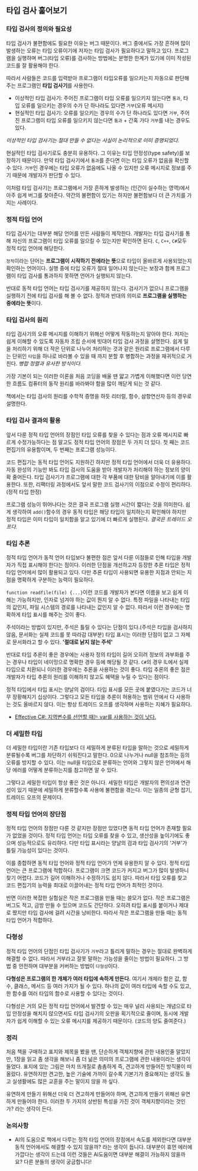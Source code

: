 ## 타입 검사 훑어보기

### 타입 검사의 정의와 필요성

타입 검사가 불편함에도 필요한 이유는 버그 때문이다. 버그 중에서도 가장 흔하며 많이 발생하는 오류는 타입 오류이기에 저자는 타입 검사가 필요하다고 말하고 있다. 프로그램을 실행하며 버그(타입 오류)를 검사하는 방법에는 분명한 한계가 있기에 이미 작성된 코드를 잘 활용해야 한다.

따라서 사람들은 코드를 입력받아 프로그램이 타입오류를 일으키는지 자동으로 판단해 주는 프로그램인 **타입 검사기**를 사용한다.

- 이상적인 타입 검사기: 주어진 프로그램이 타입 오류를 일으키지 않는다면 `통과`, 타입 오류를 일으키는 경우의 수가 단 하나라도 있다면 `거부`(오류 메시지)
- 현실적인 타입 검사기: 오류를 일으키는 경우의 수가 단 하나라도 있다면 `거부`, 주어진 프로그램이 타입 오류를 일으키지 않는다면 `통과` + 간혹 가다 `거부`를 내는 경우도 있다.

*이상적인 타입 검사기는 절대 만들 수 없다는 사실이 논리적으로 이미 증명되었다.*

현실적인 타입 검사기로도 충분히 유용하다. 그 이유는 타입 안정성(type safety)를 보장하기 때문이다. 만약 타입 검사기에서 `통과`를 준다면 이는 타입 오류가 없음을 확신할 수 있다. `거부`인 경우에는 타입 오류가 없음에도 나올 수 있지만 오류 메시지로 정보를 주기 때문에 개발자가 판단할 수 있다.

이처럼 타입 검사기는 프로그램에서 가장 흔하게 발생하는 (인간이 실수하는 영역)에서 아주 쉽게 버그를 찾아준다. 약간의 불편함이 있기는 하지만 불편함보다 더 큰 가치를 가지는 사례이다.

### 정적 타입 언어

타입 검사기는 대부분 해당 언어를 만든 사람들이 제작한다. 개발자는 타입 검사기를 통해 자신의 프로그램이 타입 오류를 일으킬 수 있는지만 확인하면 된다. `C`, `C++`, `C#`모두 정적 타입 언어에 해당한다.

`정적`이라는 단어는 **프로그램이 시작하기 전에라는 뜻**으로 타입이 올바르게 사용되었는지 확인하는 언어이다. 실행 중에 타입 오류가 절대 일어나지 않는다는 보장과 함께 프로그램이 타입 검사를 통과하지 못하면 언어가 실행되지 않는다.

반대로 동적 타입 언어는 타입 검사기를 제공하지 않는다. 검사기가 없으니 프로그램을 실행하기 전에 타입 검사를 해 볼 수 없다. 정적과 반대의 의미로 **프로그램을 실행하는 중에라는 뜻**이다.

### 타입 검사의 원리

타입 검사기의 오류 메시지를 이해하기 위해선 어떻게 작동하는지 알아야 한다. 저자는 쉽게 이해할 수 있도록 자동차 조립 순서에 빗대어 타입 검사 과정을 설명한다. 쉽게 일을 처리하기 위해 더 작은 단위로 나누어 처리하는 것과 같은 원리로 프로그램에서 다루는 단위인 `타입`을 하나로 바라볼 수 있을 때 까지 분할 후 병합하는 과정을 재귀적으로 거친다. *병합 정렬과 유사한 방식이다.*

가장 기본이 되는 이러한 이론을 처음 코딩을 배울 땐 얇고 가볍게 이해했다면 이런 당연한 흐름도 컴퓨터의 동작 원리를 바라봐야 함을 많이 깨닫게 되는 것 같다.

책에서는 타입 검사의 원리를 수학적 증명을 하듯 리터럴, 함수, 삼항연산자 등의 경우로 설명한다.

### 타입 검사 결과의 활용

앞서 다룬 정적 타입 언어의 장점인 타입 오류를 찾을 수 있다는 점과 오류 메시지로 빠르게 수정가능하다는 점 말고도 정적 타입 언어의 장점은 두 가지 더 있다. 첫 째는 코드 편집기의 유용함이며, 두 번째는 프로그램 성능이다.

코드 편집기는 동적 타입 언어도 지원하긴 하지만 정적 타입 언어에서 더욱 더 유용하다. 자동 완성의 기능만 봐도 타입 검사의 도움을 받아 개발자가 처리해야 하는 정보의 양이 확 줄어든다. 타입 검사기가 프로그램에 대한 각 부품에 대한 탕비을 알아내기에 이를 활용한다. 또한, 리팩터링 과정에서도 앞서 말한 코드 검사기의 이점으로 수정이 편리하다. (정적 타입 한정)

프로그램 성능이 뛰어나다는 것은 결국 프로그램 실행 시간이 짧다는 것을 의미한다. 쉽게 생각하여 `add()`함수의 경우 동적 타입은 해당 타입이 일치하는지 확인해야 하지만 정적 타입은 이미 타입이 일치함을 알고 있기에 더 빠르게 실행된다. *결국은 트레이드 오프다.*

### 타입 추론

정적 타입 언어가 동적 언어 타입보다 불편한 점은 앞서 다룬 이점들로 인해 타입을 개발자가 직접 표시해야 한다는 점이다. 이러한 단점을 개선하고자 등장한 추론 타입은 정적 타입 언어에서 많이 활용되고 있다. 다만 추론 타입이 사용되면 유용한 지점과 안되는 지점을 명확하게 구분하는 능력이 필요하다.

`function readfile(file) {...}`이런 코드를 개발자가 본다면 이름을 보고 쉽게 이해는 가능하지만, 인자로 넘겨야 하는 값이 뭔지 알 수 없다. 특정  파일을 나타내는 타입의 값인지, 파일 시스템의 경로를 나타내는 값인지 알 수 없다. 따라서 이런 경우에는 명확하게 타입 표시를 해주는 것이 좋다.

주석이라는 방법이 있지만, 주석은 틀릴 수 있다는 단점이 있다.(주석은 타입을 검사하지 않음, 문서화는 실제 코드를 못 따라감 대부분) 타입 표시는 이러한 단점이 없고 그 자체로 문서화라고 할 수 있다. **'절대로 낡지 않는 주석'**

반대로 타입 추론이 좋은 경우에는 사용자 정의 타입이 길어 오히려 정보의 과부화를 주는 경우나 타입이 네이밍으로 명확한 경우 등에 해당될 것 같다. `C#`의 경우 IL에서 실제 타입으로 치환되니 이러한 경우에는 추론을 사용하는 것이 좋다. 타입 추론의 좋은 점은 개발자가 타입 추론의 원리를 이해하지 않고도 혜택을 누릴 수 있다는 점이다.

정적 타입에서 타입 표시는 양날의 검이다. 타입 표시를 모든 곳에 붙였다가는 코드가 너무 장황해지기 십상이다. 그렇다고 모든 타입을 추론이 허용하는 범위 안에서 다 사용하는 것도 올바르지 않다. 이는 항상 트레이드 오프를 생각하며 사용하는 지혜가 필요하다.

- [Effective C#: 지역변수를 선언할 때는 var를 사용하는 것이 낫다.](https://github.com/fkdl0048/BookReview/issues/35)

### 더 세밀한 타입

더 세밀한 타입이란 기존 타입보다 더 세밀하게 분류된 타입을 말하는 것으로 세밀하게 분류될수록 버그를 차단하기 쉬워진다고 말한다. 0으로 나누거나 null을 참조하는 등의 오류를 방지할 수 있다. 이는 null을 타입으로 분류하는 언어와 그렇지 않은 언어에서 해당 에러를 어떻게 분류하는지를 참고하면 알 수 있다.

그렇다고 세밀한 타입이 항상 좋은 것은 아니다. 세밀한 타입은 개발자의 편의성과 연관성이 있기 때문에 세밀하게 분류할수록 사용에 불편함을 겪는다. 이는 일종의 균형 잡기, 트레이드 오프의 문제이다.

### 정적 타입 언어의 장단점

정적 타입 언어의 장점만 다룬 것 같지만 장점만 있었다면 동적 타입 언어가 존재할 필요가 없었을 것이다. 정적 타입 언어는 타입 오류를 찾을 수 있고, 생산성을 높이기에도 좋으며 성능적으로도 유리하다. 다만 타입 표시라는 양날의 검과 타입 검사기의 '거부'가 틀릴 가능성이 있다는 것이다.

이를 종합하면 동적 타입 언어와 정적 타입 언어가 언제 유용한지 알 수 있다. 정적 타입 언어는 큰 프로그램에 적합하다. 프로그램이 크면 코드가 커지고 버그가 많이 발생하니 찾기 어렵다. 코드가 길어 이해하거나 수정하기도 쉽지 않다. 따라서 타입 오류를 찾고 코드 편집기의 능력을 최대로 이끌어내는 정적 타입 언어가 최적인 것이다.

반면 이러한 복잡한 실험실은 작은 프로그램을 만들 때는 쓸모가 없다. 작은 프로그램은 버그도 적고, 금방 만들 수 있으며 코드도 간단하다. 오히려 타입 표시를 붙이거나 제대로 짰지만 타입 검사에 걸려 시간을 낭비한다. 따라서 작은 프로그램을 만들 때는 동적 타입 언어가 적합하다.

### 다형성

정적 타입 언어의 단점인 타입 검사기가 `거부`라고 틀리게 말하는 경우는 절대로 완벽하게 해결할 수 없다. 따라서 거부라고 잘못 말하는 가능성을 줄이는 방법이 필요하다. 그 방법 중 안전하며 대부분을 커버하는 방법이 `다형성`이다.

**다형성은 프로그램의 한 개체가 여러 타입에 속하게 만든다.** 여기서 개체라 함은 값, 함수, 클래스, 메서드 등 여러 가지가 될 수 있다. 하나의 값이 여러 타입에 속할 수도 있고, 한 함수를 여러 타입의 함수로 사용할 수 있다는 것이다.

다형성은 거의 모든 정적 타입 언어에서 발견할 수 있는 매우 널리 사용되는 개념으로 타입 안정성을 해치지 않으면서도 타입 검사기의 오판을 획기적으로 줄이며, 동시에 개발자가 쉽게 이해할 수 있는 오류 메시지를 제공하기 때문이다. (코드의 양도 줄여준다.)

### 정리

처음 책을 구매하고 표지와 제목을 봤을 땐, 단순하게 객체지향에 관한 내용인줄 알았지만, 1장을 읽고 좀 생각을 해보니 좀 더 넒은 의미의 프로그램에 관한 내용이라는 생각이 들었다. 표지에 있는 그림은 마치 뜨개질로 촘촘하게 즉, 견고하게 만들어진 방직물이 떠올랐다. 유연하지만 견고한, 높은 기술에 가까이 갈수록 기본기가 중요해지는 생각도 들고 실생활에도 많은 교훈을 주는 말이지 않을 까 싶다.

유연하게 만들기 위해선 더욱 더 견고하게 만들어야 하며, 견고하게 만들기 위해선 유연하게 만들어야 한다. 이러한 두 가지의 상반된 특성을 가진 것이 객체지향이라는 것인가? 라는 생각이 든다.

### 논의사항

- AI의 도움으로 책에서 다루는 정적 타입 언어의 장점에서 속도를 제외한다면 대부분 동적 언어에서도 해결할 수 있지 않을까? 라는 생각이 듭니다. 대부분이 휴먼 에러에 가깝다는 생각이 드는데 이런 것들은 AI도움이면 대부분 해결이 가능하지 않을까요? 다른 분들의 생각이 궁금합니다!
